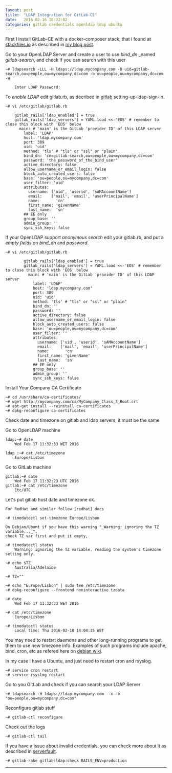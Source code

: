 ```yaml
---
layout: post
title:  "LDAP Integration for GitLab-CE"
date:   2016-02-16 18:22:02
categories: gitlab credentials openldap ldap ubuntu
---
```


First I install GitLab-CE with a docker-composer stack, 
that i found at [stackfiles.io] as described in [my blog post].

Go to your OpenLDAP Server and create a user to use _bind_dn_ _named _gitlab-search_,
and check if you can search with this user


    ~# ldapsearch -LLL -H ldaps://ldap.mycompany.com -D uid=gitlab-search,ou=people,ou=mycompany,dc=com -b ou=people,ou=mycompany,dc=com -W

        Enter LDAP Password:


To _enable LDAP_ edit gitlab.rb, as decribed in [gitlab] setting-up-ldap-sign-in.

    ~# vi /etc/gitlab/gitlab.rb
    
        gitlab_rails['ldap_enabled'] = true
        gitlab_rails['ldap_servers'] = YAML.load <<-'EOS' # remember to close this block with 'EOS' below
          main: # 'main' is the GitLab 'provider ID' of this LDAP server
            label: 'LDAP'
            host: 'ldap.mycompany.com'
            port: 389
            uid: 'uid'
            method: 'tls' # "tls" or "ssl" or "plain"
            bind_dn: 'cn=gitlab-search,ou=people,ou=mycompany,dc=com'
            password: 'the_password_of_the_bind_user'
            active_directory: false
            allow_username_or_email_login: false
            block_auto_created_users: false
            base: 'ou=people,ou=mycompany,dc=com'
            user_filter: 'uid'
            attributes:
              username: ['uid', 'userid', 'sAMAccountName']
              email:    ['mail', 'email', 'userPrincipalName']
              name:       'cn'
              first_name: 'givenName'
              last_name:  'sn'
            ## EE only
            group_base: ''
            admin_group: ''
            sync_ssh_keys: false

If your OpenLDAP support _anonymous search_ edit your gitlab.rb,
and put a _empty fields_ on _bind_dn_ and _password_.

    ~# vi /etc/gitlab/gitlab.rb

            gitlab_rails['ldap_enabled'] = true
            gitlab_rails['ldap_servers'] = YAML.load <<-'EOS' # remember to close this block with 'EOS' below
              main: # 'main' is the GitLab 'provider ID' of this LDAP server
                label: 'LDAP'
                host: 'ldap.mycompany.com'
                port: 389
                uid: 'uid'
                method: 'tls' # "tls" or "ssl" or "plain"
                bind_dn: ''
                password: ''
                active_directory: false
                allow_username_or_email_login: false
                block_auto_created_users: false
                base: 'ou=people,ou=mycompany,dc=com'
                user_filter: ''
                attributes:
                  username: ['uid', 'userid', 'sAMAccountName']
                  email:    ['mail', 'email', 'userPrincipalName']
                  name:       'cn'
                  first_name: 'givenName'
                  last_name:  'sn'
                ## EE only
                group_base: ''
                admin_group: ''
                sync_ssh_keys: false
            

Install Your Company CA Certificate

    ~# cd /usr/share/ca-certificates/
    ~# wget http://mycompany.com/ca/MyCompany_Class_3_Root.crt
    ~# apt-get install --reinstall ca-certificates
    ~# dpkg-reconfigure ca-certificates

Check date and timezone on gitlab and ldap servers, it must be the same

Go to OpenLDAP machine
    
    ldap:~# date
        Wed Feb 17 11:32:33 WET 2016

    ldap :~# cat /etc/timezone
        Europe/Lisbon    

Go to GitLab machine

    gitlab:~# date
        Wed Feb 17 11:32:23 UTC 2016
    gitlab:~# cat /etc/timezone 
        Etc/UTC


Let's put gitlab host date and timezone ok.

    For RedHat and similar follow [redhat] docs

    ~# timedatectl set-timezone Europe/Lisbon

    On Debian/Ubunt if you have this warning "_Warning: ignoring the TZ variable..._",
    check TZ var first and put it empty,
    
    ~# timedatectl status
        Warning: ignoring the TZ variable, reading the system's timezone setting only.

    ~# echo $TZ
        Australia/Adelaide

    ~# TZ=""

    ~# echo "Europe/Lisbon" | sudo tee /etc/timezone
    ~# dpkg-reconfigure --frontend noninteractive tzdata

    ~# date
        Wed Feb 17 11:32:33 WET 2016

    ~# cat /etc/timezone
        Europe/Lisbon

    ~# timedatectl status
        Local time: Thu 2016-02-18 14:04:35 WET

You may need to restart daemons and other long-running programs to get them to use new timezone info. 
Examples of such programs include apache, bind, cron, etc as refered here on [debian wiki]. 

In my case i have a Ubuntu, and just need to restart cron and rsyslog.

    ~# service cron restart
    ~# service rsyslog restart


Go to you GitLab and check if you can search your LDAP Server

    ~# ldapsearch -H ldaps://ldap.mycompany.com  -x -b "ou=people,ou=mycompany,dc=com"


Reconfigure gitlab stuff

    ~# gitlab-ctl reconfigure

Check out the logs

    ~# gitlab-ctl tail

If you have a issue about invalid credentials, you can check more about it as described in [serverfault].

    ~# gitlab-rake gitlab:ldap:check RAILS_ENV=production


---
[my blog post]: <http://arainho.github.io/rancher/stack/docker-compose/gitlab/2016/02/12/rancher-first-stack.html>
[stackfiles.io]: <https://stackfiles.io/registry/5617e9eb31f4d50100cc9d2f>
[serverfault]: <http://serverfault.com/questions/658632/gitlab-openldap-invalid-credentials>
[gitlab]: <https://gitlab.com/gitlab-org/omnibus-gitlab/blob/629def0a7a26e7c2326566f0758d4a27857b52a3/README.md#setting-up-ldap-sign-in>
[redhat]: <https://access.redhat.com/documentation/en-US/Red_Hat_Enterprise_Linux/7/html/System_Administrators_Guide/chap-Configuring_the_Date_and_Time.html#sect-Configuring_the_Date_and_Time-timedatectl-Time_Zone>
[debian wiki]: <https://wiki.debian.org/TimeZoneChanges>


